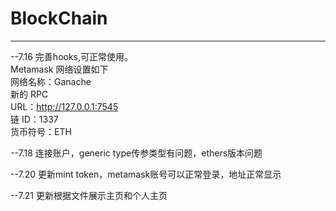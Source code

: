# BlockChain

*******
--7.16 完善hooks,可正常使用。  
Metamask 网络设置如下   
网络名称：Ganache   
新的 RPC  
URL：http://127.0.0.1:7545  
链 ID：1337  
货币符号：ETH   



--7.18 连接账户，generic type传参类型有问题，ethers版本问题



--7.20 更新mint token，metamask账号可以正常登录，地址正常显示  


--7.21 更新根据文件展示主页和个人主页
